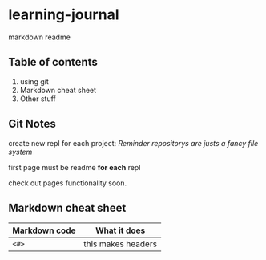 # learning-journal
markdown readme

## Table of contents
1. using git
1. Markdown cheat sheet
1. Other stuff

## Git Notes
create new repl for each project:
*Reminder repositorys are justs a fancy file system*

first page must be readme **for each** repl

check out pages functionality soon.


## Markdown cheat sheet

Markdown code | What it does
--------------|-------------
`<#>` | this makes headers


